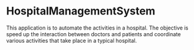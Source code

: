 # HospitalManagementSystem

This application is to automate the activities in a hospital. The objective is speed up the interaction between doctors and patients and coordinate various activities that take place in a typical hospital.

